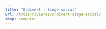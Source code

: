 ```yaml
---
title: "Ordivert - Siège social"
url: /trois-rivieres/ordivert-siege-social/
shop: computer
---
```

